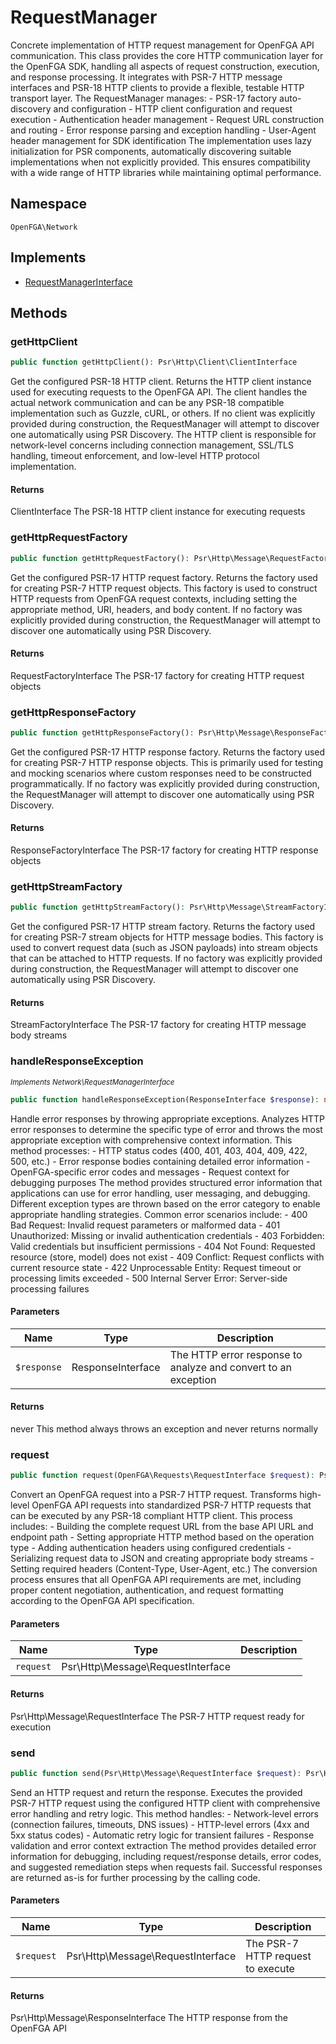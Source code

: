# RequestManager

Concrete implementation of HTTP request management for OpenFGA API communication. This class provides the core HTTP communication layer for the OpenFGA SDK, handling all aspects of request construction, execution, and response processing. It integrates with PSR-7 HTTP message interfaces and PSR-18 HTTP clients to provide a flexible, testable HTTP transport layer. The RequestManager manages: - PSR-17 factory auto-discovery and configuration - HTTP client configuration and request execution - Authentication header management - Request URL construction and routing - Error response parsing and exception handling - User-Agent header management for SDK identification The implementation uses lazy initialization for PSR components, automatically discovering suitable implementations when not explicitly provided. This ensures compatibility with a wide range of HTTP libraries while maintaining optimal performance.

## Namespace
`OpenFGA\Network`

## Implements
* [RequestManagerInterface](Network/RequestManagerInterface.md)



## Methods
### getHttpClient


```php
public function getHttpClient(): Psr\Http\Client\ClientInterface
```

Get the configured PSR-18 HTTP client. Returns the HTTP client instance used for executing requests to the OpenFGA API. The client handles the actual network communication and can be any PSR-18 compatible implementation such as Guzzle, cURL, or others. If no client was explicitly provided during construction, the RequestManager will attempt to discover one automatically using PSR Discovery. The HTTP client is responsible for network-level concerns including connection management, SSL/TLS handling, timeout enforcement, and low-level HTTP protocol implementation.


#### Returns
ClientInterface
 The PSR-18 HTTP client instance for executing requests

### getHttpRequestFactory


```php
public function getHttpRequestFactory(): Psr\Http\Message\RequestFactoryInterface
```

Get the configured PSR-17 HTTP request factory. Returns the factory used for creating PSR-7 HTTP request objects. This factory is used to construct HTTP requests from OpenFGA request contexts, including setting the appropriate method, URI, headers, and body content. If no factory was explicitly provided during construction, the RequestManager will attempt to discover one automatically using PSR Discovery.


#### Returns
RequestFactoryInterface
 The PSR-17 factory for creating HTTP request objects

### getHttpResponseFactory


```php
public function getHttpResponseFactory(): Psr\Http\Message\ResponseFactoryInterface
```

Get the configured PSR-17 HTTP response factory. Returns the factory used for creating PSR-7 HTTP response objects. This is primarily used for testing and mocking scenarios where custom responses need to be constructed programmatically. If no factory was explicitly provided during construction, the RequestManager will attempt to discover one automatically using PSR Discovery.


#### Returns
ResponseFactoryInterface
 The PSR-17 factory for creating HTTP response objects

### getHttpStreamFactory


```php
public function getHttpStreamFactory(): Psr\Http\Message\StreamFactoryInterface
```

Get the configured PSR-17 HTTP stream factory. Returns the factory used for creating PSR-7 stream objects for HTTP message bodies. This factory is used to convert request data (such as JSON payloads) into stream objects that can be attached to HTTP requests. If no factory was explicitly provided during construction, the RequestManager will attempt to discover one automatically using PSR Discovery.


#### Returns
StreamFactoryInterface
 The PSR-17 factory for creating HTTP message body streams

### handleResponseException

*<small>Implements Network\RequestManagerInterface</small>*  

```php
public function handleResponseException(ResponseInterface $response): never
```

Handle error responses by throwing appropriate exceptions. Analyzes HTTP error responses to determine the specific type of error and throws the most appropriate exception with comprehensive context information. This method processes: - HTTP status codes (400, 401, 403, 404, 409, 422, 500, etc.) - Error response bodies containing detailed error information - OpenFGA-specific error codes and messages - Request context for debugging purposes The method provides structured error information that applications can use for error handling, user messaging, and debugging. Different exception types are thrown based on the error category to enable appropriate handling strategies. Common error scenarios include: - 400 Bad Request: Invalid request parameters or malformed data - 401 Unauthorized: Missing or invalid authentication credentials - 403 Forbidden: Valid credentials but insufficient permissions - 404 Not Found: Requested resource (store, model) does not exist - 409 Conflict: Request conflicts with current resource state - 422 Unprocessable Entity: Request timeout or processing limits exceeded - 500 Internal Server Error: Server-side processing failures

#### Parameters
| Name | Type | Description |
|------|------|-------------|
| `$response` | ResponseInterface | The HTTP error response to analyze and convert to an exception |

#### Returns
never
 This method always throws an exception and never returns normally

### request


```php
public function request(OpenFGA\Requests\RequestInterface $request): Psr\Http\Message\RequestInterface
```

Convert an OpenFGA request into a PSR-7 HTTP request. Transforms high-level OpenFGA API requests into standardized PSR-7 HTTP requests that can be executed by any PSR-18 compliant HTTP client. This process includes: - Building the complete request URL from the base API URL and endpoint path - Setting appropriate HTTP method based on the operation type - Adding authentication headers using configured credentials - Serializing request data to JSON and creating appropriate body streams - Setting required headers (Content-Type, User-Agent, etc.) The conversion process ensures that all OpenFGA API requirements are met, including proper content negotiation, authentication, and request formatting according to the OpenFGA API specification.

#### Parameters
| Name | Type | Description |
|------|------|-------------|
| `request` | Psr\Http\Message\RequestInterface |  |

#### Returns
Psr\Http\Message\RequestInterface
 The PSR-7 HTTP request ready for execution

### send


```php
public function send(Psr\Http\Message\RequestInterface $request): Psr\Http\Message\ResponseInterface
```

Send an HTTP request and return the response. Executes the provided PSR-7 HTTP request using the configured HTTP client with comprehensive error handling and retry logic. This method handles: - Network-level errors (connection failures, timeouts, DNS issues) - HTTP-level errors (4xx and 5xx status codes) - Automatic retry logic for transient failures - Response validation and error context extraction The method provides detailed error information for debugging, including request/response details, error codes, and suggested remediation steps when requests fail. Successful responses are returned as-is for further processing by the calling code.

#### Parameters
| Name | Type | Description |
|------|------|-------------|
| `$request` | Psr\Http\Message\RequestInterface | The PSR-7 HTTP request to execute |

#### Returns
Psr\Http\Message\ResponseInterface
 The HTTP response from the OpenFGA API

